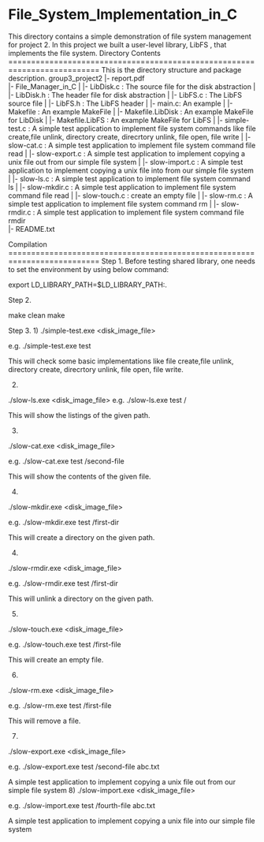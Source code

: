 # File_System_Implementation_in_C

This directory contains a simple demonstration of file system management for project 2.
In this project we built a user-level library, LibFS , that implements the file system.
Directory Contents ========================================================================== 
This is the directory structure and package description.
group3_project2
   |- report.pdf      
   |- File_Manager_in_C
   |    |- LibDisk.c : The source file for the disk abstraction
   |    |- LibDisk.h : The header file for disk abstraction
   |    |- LibFS.c : The LibFS source file
   |    |- LibFS.h : The LibFS header
   |    |- main.c: An example
   |    |- Makefile : An example MakeFile
   |	|- Makefile.LibDisk : An example MakeFile for LibDisk
   |    |- Makefile.LibFS   : An example MakeFile for LibFS
   |    |- simple-test.c : A simple test application to implement file system commands like file create,file unlink, directory create, direcrtory unlink, file open, file write
   |    |- slow-cat.c    : A simple test application to implement file system command file read
   |    |- slow-export.c : A simple test application to implement copying a unix file out from our simple file system
   |    |- slow-import.c : A simple test application to implement copying a unix file into from our simple file system
   |    |- slow-ls.c     : A simple test application to implement file system command ls
   |    |- slow-mkdir.c  : A simple test application to implement file system command file read
   |    |- slow-touch.c  : create an empty file
   |    |- slow-rm.c     : A simple test application to implement file system command rm
   |    |- slow-rmdir.c  : A simple test application to implement file system command file rmdir   
   |- README.txt


Compilation ========================================================================== 
Step 1.
Before testing shared library, one needs to set the environment by using below command:

export LD_LIBRARY_PATH=$LD_LIBRARY_PATH:. 

Step 2. 

make clean
make

Step 3. 
1)
./simple-test.exe <disk_image_file>

e.g. ./simple-test.exe test 

This will check some basic implementations like file create,file unlink, directory create, direcrtory unlink, file open, file write.

2)
 ./slow-ls.exe <disk_image_file> <path>
e.g. ./slow-ls.exe test /

This will show the listings of the given path.

3) 
./slow-cat.exe <disk_image_file> <path>

e.g. ./slow-cat.exe test /second-file

This will show the contents of the given file.

4)
./slow-mkdir.exe <disk_image_file> <path>

e.g. ./slow-mkdir.exe test /first-dir
 
This will create a directory on the given path.

4)
./slow-rmdir.exe <disk_image_file> <path>

e.g. ./slow-rmdir.exe test /first-dir
 
This will unlink a directory on the given path.

5)
./slow-touch.exe <disk_image_file> <path>

e.g. ./slow-touch.exe test /first-file
 
This will create an empty file.

6)
./slow-rm.exe <disk_image_file> <path>

e.g. ./slow-rm.exe test /first-file
 
This will remove a file.

7)
./slow-export.exe <disk_image_file> <path> <filename>

e.g. ./slow-export.exe test /second-file  abc.txt
 
A simple test application to implement copying a unix file out from our simple file system
8)
./slow-import.exe <disk_image_file> <path> <filename>

e.g. ./slow-import.exe test /fourth-file  abc.txt
 
A simple test application to implement copying a unix file into  our simple file system

 

